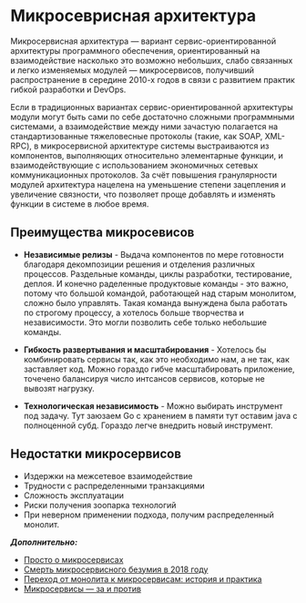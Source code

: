 # Микросеврисная архитектура

Микросервисная архитектура — вариант сервис-ориентированной архитектуры программного обеспечения, ориентированный на взаимодействие насколько это возможно небольших, слабо связанных и легко изменяемых модулей — микросервисов, получивший распространение в середине 2010-х годов в связи с развитием практик гибкой разработки и DevOps.

Если в традиционных вариантах сервис-ориентированной архитектуры модули могут быть сами по себе достаточно сложными программными системами, а взаимодействие между ними зачастую полагается на стандартизованные тяжеловесные протоколы (такие, как SOAP, XML-RPC), в микросервисной архитектуре системы выстраиваются из компонентов, выполняющих относительно элементарные функции, и взаимодействующие с использованием экономичных сетевых коммуникационных протоколов. За счёт повышения гранулярности модулей архитектура нацелена на уменьшение степени зацепления и увеличение связности, что позволяет проще добавлять и изменять функции в системе в любое время.

## Преимущества микросевисов

- **Независимые релизы** - Выдача компонентов по мере готовности благодаря декомпозиции решения и отделения различных процессов. Раздельные команды, циклы разработки, тестирование, деплоя. И конечно раделенные продуктовые команды - это важно, потому что большой командой, работающей над старым монолитом, сложно было управлять. Такая команда вынуждена была работать по строгому процессу, а хотелось больше творчества и независимости. Это могли позволить себе только небольшие команды.

- **Гибкость развертывания и масштабирования** - Хотелось бы комбинировать сервисы так, как это необходимо нам, а не так, как заставляет код. Можно гораздо гибче масштабировать приложение, точечено балансируя число интсансов сервисов, которые не вывозят нагрузку.

- **Технологическая независимость** - Можно выбирать инструмент под задачу. Тут заюзаем Go с хранением в памяти тут оставим java с полноценной субд. Гораздо легче внедрить новый инструмент.

## Недостатки микросервисов

- Издержки на межсетевое взаимодействие
- Трудности с распределенными транзакциями
- Сложность эксплуатации
- Риски получения зоопарка технологий
- При неверном применении подхода, получим распределенный монолит.


***Дополнительно:***

- [Просто о микросервисах](https://habr.com/ru/company/raiffeisenbank/blog/346380/)
- [Смерть микросервисного безумия в 2018 году](https://habr.com/ru/company/flant/blog/347518/)
- [Переход от монолита к микросервисам: история и практика](https://habr.com/ru/company/raiffeisenbank/blog/458404/)
- [Микросервисы — за и против](http://devopsru.com/news/2016-05-10-microservice-trade-offs.html)